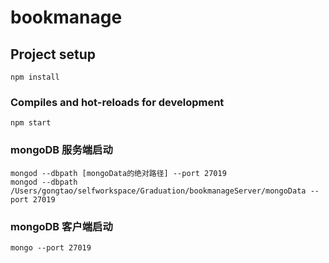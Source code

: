 # bookmanage

## Project setup
```
npm install
```

### Compiles and hot-reloads for development
```
npm start
```

### mongoDB 服务端启动
```
mongod --dbpath [mongoData的绝对路径] --port 27019
mongod --dbpath /Users/gongtao/selfworkspace/Graduation/bookmanageServer/mongoData --port 27019
```

### mongoDB 客户端启动
```
mongo --port 27019
```

